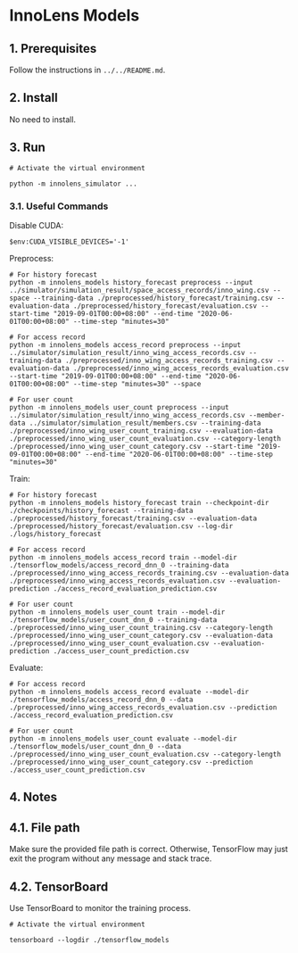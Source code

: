 # InnoLens Models

## 1. Prerequisites

Follow the instructions in `../../README.md`.

## 2. Install

No need to install.

## 3. Run

```shell
# Activate the virtual environment

python -m innolens_simulator ...
```

### 3.1. Useful Commands

Disable CUDA:
```shell
$env:CUDA_VISIBLE_DEVICES='-1'
```

Preprocess:
```shell
# For history forecast
python -m innolens_models history_forecast preprocess --input ../simulator/simulation_result/space_access_records/inno_wing.csv --space --training-data ./preprocessed/history_forecast/training.csv --evaluation-data ./preprocessed/history_forecast/evaluation.csv --start-time "2019-09-01T00:00+08:00" --end-time "2020-06-01T00:00+08:00" --time-step "minutes=30"

# For access record
python -m innolens_models access_record preprocess --input ../simulator/simulation_result/inno_wing_access_records.csv --training-data ./preprocessed/inno_wing_access_records_training.csv --evaluation-data ./preprocessed/inno_wing_access_records_evaluation.csv --start-time "2019-09-01T00:00+08:00" --end-time "2020-06-01T00:00+08:00" --time-step "minutes=30" --space

# For user count
python -m innolens_models user_count preprocess --input ../simulator/simulation_result/inno_wing_access_records.csv --member-data ../simulator/simulation_result/members.csv --training-data ./preprocessed/inno_wing_user_count_training.csv --evaluation-data ./preprocessed/inno_wing_user_count_evaluation.csv --category-length ./preprocessed/inno_wing_user_count_category.csv --start-time "2019-09-01T00:00+08:00" --end-time "2020-06-01T00:00+08:00" --time-step "minutes=30"
```

Train:
```shell
# For history forecast
python -m innolens_models history_forecast train --checkpoint-dir ./checkpoints/history_forecast --training-data ./preprocessed/history_forecast/training.csv --evaluation-data ./preprocessed/history_forecast/evaluation.csv --log-dir ./logs/history_forecast

# For access record
python -m innolens_models access_record train --model-dir ./tensorflow_models/access_record_dnn_0 --training-data ./preprocessed/inno_wing_access_records_training.csv --evaluation-data ./preprocessed/inno_wing_access_records_evaluation.csv --evaluation-prediction ./access_record_evaluation_prediction.csv

# For user count
python -m innolens_models user_count train --model-dir ./tensorflow_models/user_count_dnn_0 --training-data ./preprocessed/inno_wing_user_count_training.csv --category-length ./preprocessed/inno_wing_user_count_category.csv --evaluation-data ./preprocessed/inno_wing_user_count_evaluation.csv --evaluation-prediction ./access_user_count_prediction.csv
```

Evaluate:
```shell
# For access record
python -m innolens_models access_record evaluate --model-dir ./tensorflow_models/access_record_dnn_0 --data ./preprocessed/inno_wing_access_records_evaluation.csv --prediction ./access_record_evaluation_prediction.csv

# For user count
python -m innolens_models user_count evaluate --model-dir ./tensorflow_models/user_count_dnn_0 --data ./preprocessed/inno_wing_user_count_evaluation.csv --category-length ./preprocessed/inno_wing_user_count_category.csv --prediction ./access_user_count_prediction.csv
```

## 4. Notes

## 4.1. File path

Make sure the provided file path is correct. Otherwise, TensorFlow may just exit the program without any message and stack trace.

## 4.2. TensorBoard

Use TensorBoard to monitor the training process.

```shell
# Activate the virtual environment

tensorboard --logdir ./tensorflow_models
```
